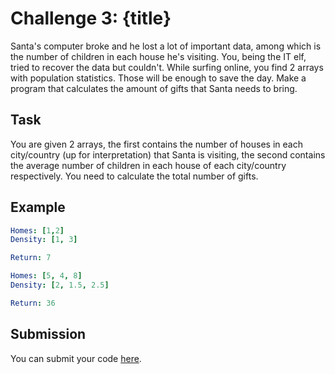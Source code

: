 # Challenge 3: {title}

Santa's computer broke and he lost a lot of important data, among which is the number of children in each house he's visiting. You, being the IT elf, tried to recover the data but couldn't. While surfing online, you find 2 arrays with population statistics. Those will be enough to save the day. Make a program that calculates the amount of gifts that Santa needs to bring.

## Task

You are given 2 arrays, the first contains the number of houses in each city/country (up for interpretation) that Santa is visiting, the second contains the average number of children in each house of each city/country respectively. You need to calculate the total number of gifts.

## Example

```yaml
Homes: [1,2]
Density: [1, 3]

Return: 7

Homes: [5, 4, 8]
Density: [2, 1.5, 2.5]

Return: 36
```

## Submission

You can submit your code [here](https://docs.google.com/forms/d/1SsjQ2lDbAs_g1H49ZS44y6Tw1KuX3sM9f6GKW_YaNaI).